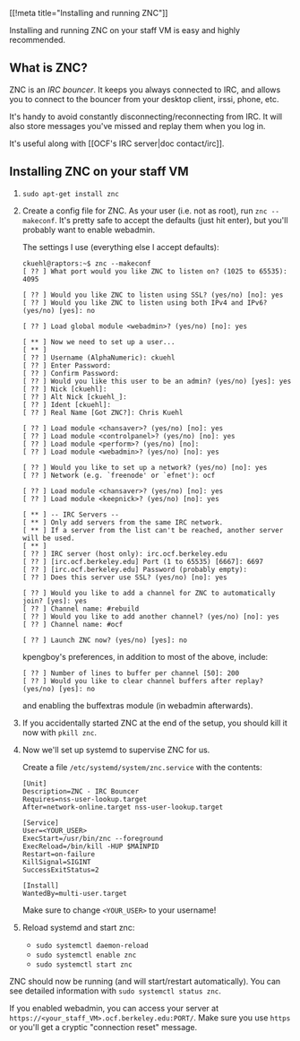 [[!meta title="Installing and running ZNC"]]

Installing and running ZNC on your staff VM is easy and highly recommended.

## What is ZNC?

ZNC is an *IRC bouncer*. It keeps you always connected to IRC, and allows you
to connect to the bouncer from your desktop client, irssi, phone, etc.

It's handy to avoid constantly disconnecting/reconnecting from IRC. It will
also store messages you've missed and replay them when you log in.

It's useful along with [[OCF's IRC server|doc contact/irc]].

## Installing ZNC on your staff VM

1. `sudo apt-get install znc`

2. Create a config file for ZNC. As your user (i.e. not as root), run `znc
   --makeconf`. It's pretty safe to accept the defaults (just hit enter), but
   you'll probably want to enable webadmin.

   The settings I use (everything else I accept defaults):

   ```text
   ckuehl@raptors:~$ znc --makeconf
   [ ?? ] What port would you like ZNC to listen on? (1025 to 65535): 4095

   [ ?? ] Would you like ZNC to listen using SSL? (yes/no) [no]: yes
   [ ?? ] Would you like ZNC to listen using both IPv4 and IPv6? (yes/no) [yes]: no

   [ ?? ] Load global module <webadmin>? (yes/no) [no]: yes

   [ ** ] Now we need to set up a user...
   [ ** ]
   [ ?? ] Username (AlphaNumeric): ckuehl
   [ ?? ] Enter Password:
   [ ?? ] Confirm Password:
   [ ?? ] Would you like this user to be an admin? (yes/no) [yes]: yes
   [ ?? ] Nick [ckuehl]:
   [ ?? ] Alt Nick [ckuehl_]:
   [ ?? ] Ident [ckuehl]:
   [ ?? ] Real Name [Got ZNC?]: Chris Kuehl

   [ ?? ] Load module <chansaver>? (yes/no) [no]: yes
   [ ?? ] Load module <controlpanel>? (yes/no) [no]: yes
   [ ?? ] Load module <perform>? (yes/no) [no]:
   [ ?? ] Load module <webadmin>? (yes/no) [no]: yes

   [ ?? ] Would you like to set up a network? (yes/no) [no]: yes
   [ ?? ] Network (e.g. `freenode' or `efnet'): ocf

   [ ?? ] Load module <chansaver>? (yes/no) [no]: yes
   [ ?? ] Load module <keepnick>? (yes/no) [no]: yes

   [ ** ] -- IRC Servers --
   [ ** ] Only add servers from the same IRC network.
   [ ** ] If a server from the list can't be reached, another server will be used.
   [ ** ]
   [ ?? ] IRC server (host only): irc.ocf.berkeley.edu
   [ ?? ] [irc.ocf.berkeley.edu] Port (1 to 65535) [6667]: 6697
   [ ?? ] [irc.ocf.berkeley.edu] Password (probably empty):
   [ ?? ] Does this server use SSL? (yes/no) [no]: yes

   [ ?? ] Would you like to add a channel for ZNC to automatically join? [yes]: yes
   [ ?? ] Channel name: #rebuild
   [ ?? ] Would you like to add another channel? (yes/no) [no]: yes
   [ ?? ] Channel name: #ocf

   [ ?? ] Launch ZNC now? (yes/no) [yes]: no
   ```

   kpengboy's preferences, in addition to most of the above, include:

   ```text
   [ ?? ] Number of lines to buffer per channel [50]: 200
   [ ?? ] Would you like to clear channel buffers after replay? (yes/no) [yes]: no
   ```

   and enabling the buffextras module (in webadmin afterwards).

3. If you accidentally started ZNC at the end of the setup, you should kill it
   now with `pkill znc`.

4. Now we'll set up systemd to supervise ZNC for us.

   Create a file `/etc/systemd/system/znc.service` with the contents:

       [Unit]
       Description=ZNC - IRC Bouncer
       Requires=nss-user-lookup.target
       After=network-online.target nss-user-lookup.target

       [Service]
       User=<YOUR_USER>
       ExecStart=/usr/bin/znc --foreground
       ExecReload=/bin/kill -HUP $MAINPID
       Restart=on-failure
       KillSignal=SIGINT
       SuccessExitStatus=2

       [Install]
       WantedBy=multi-user.target

   Make sure to change `<YOUR_USER>` to your username!

5. Reload systemd and start znc:

    * `sudo systemctl daemon-reload`
    * `sudo systemctl enable znc`
    * `sudo systemctl start znc`

ZNC should now be running (and will start/restart automatically). You can see
detailed information with `sudo systemctl status znc`.

If you enabled webadmin, you can access your server at
`https://<your_staff_VM>.ocf.berkeley.edu:PORT/`. Make sure you use `https` or
you'll get a cryptic "connection reset" message.
